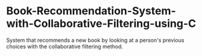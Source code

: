 # Book-Recommendation-System-with-Collaborative-Filtering-using-C
System that recommends a new book by looking at a person's previous choices with the collaborative filtering method. 
